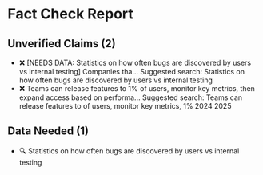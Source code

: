 # Fact Check Report


## Unverified Claims (2)
- ❌ [NEEDS DATA: Statistics on how often bugs are discovered by users vs internal testing] Companies tha...
  Suggested search: Statistics on how often bugs are discovered by users vs internal testing
- ❌ Teams can release features to 1% of users, monitor key metrics, then expand access based on performa...
  Suggested search: Teams can release features to of users, monitor key metrics, 1% 2024 2025

## Data Needed (1)
- 🔍 Statistics on how often bugs are discovered by users vs internal testing
